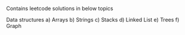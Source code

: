 Contains leetcode solutions in below topics

Data structures
    a) Arrays
    b) Strings
    c) Stacks
    d) Linked List
    e) Trees
    f) Graph
